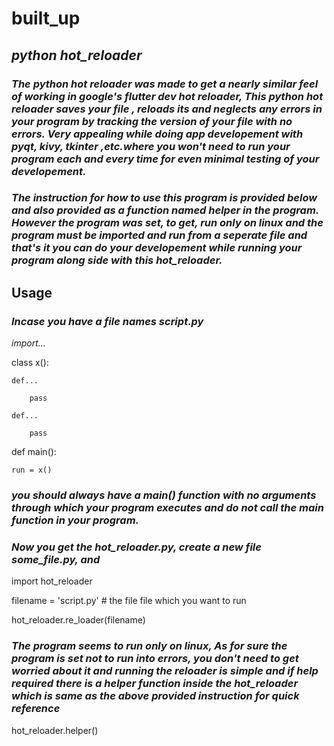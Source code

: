 # built_up
## *python hot_reloader*
  ### *The python hot reloader was made to get a nearly similar feel of working in google's flutter dev hot reloader,  This python hot reloader saves your file , reloads its and neglects any errors in your program by tracking the version of your file with no errors. Very appealing while doing app developement with pyqt, kivy, tkinter ,etc.where you won't need to run your program each and every time for even minimal testing of your developement.*
###  *The instruction for how to use this program is provided below  and also provided as a function named helper in the program. However the program was set, to get, run only on linux and the program must be imported and run from a seperate file and that's it you can do your developement while running your program along side with this hot_reloader.*

## **Usage**
### *Incase you have a file names script.py*
*import...*

class x():

    def...
  
        pass
   
    def...
  
        pass

def main():

    run = x()
  
 ### *you should always have a main() function with no arguments through which your program executes and do not call the main function in your program.* 
 ### *Now you get the hot_reloader.py, create a new file some_file.py, and*
 import hot_reloader
 
 filename = 'script.py'     # the file file which you want to run
 
 hot_reloader.re_loader(filename)
 
 ### *The program seems to run only on linux, As for sure the program is set not to run into errors,  you don't need to get worried about it and running the reloader is simple and if help required there is a helper function inside the hot_reloader which is same as the above provided instruction for quick reference*
 
 hot_reloader.helper()
  

